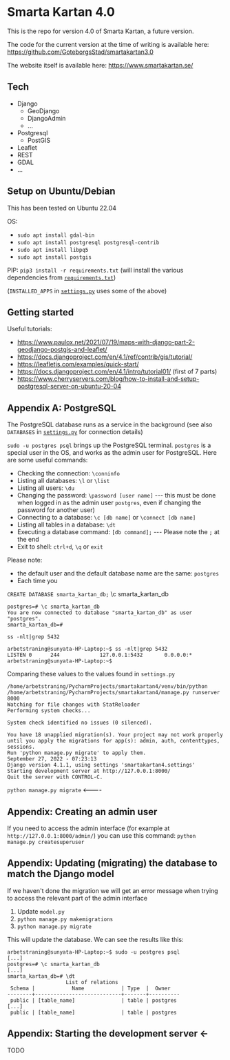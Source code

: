# Smarta Kartan 4.0

This is the repo for version 4.0 of Smarta Kartan, a future version.

The code for the current version at the time of writing is available here: https://github.com/GoteborgsStad/smartakartan3.0

The website itself is available here: https://www.smartakartan.se/

## Tech

* Django
  * GeoDjango
  * DjangoAdmin
  * ...
* Postgresql
  * PostGIS
* Leaflet
* REST
* GDAL
* ...

## Setup on Ubuntu/Debian

This has been tested on Ubuntu 22.04

OS:
* `sudo apt install gdal-bin`
* `sudo apt install postgresql postgresql-contrib`
* `sudo apt install libpq5`
* `sudo apt install postgis`

PIP: `pip3 install -r requirements.txt` (will install the various dependencies from [`requirements.txt`](requirements.txt))

(`INSTALLED_APPS` in [`settings.py`](smartakartan4/settings.py) uses some of the above)

## Getting started

Useful tutorials:
* https://www.paulox.net/2021/07/19/maps-with-django-part-2-geodjango-postgis-and-leaflet/
* https://docs.djangoproject.com/en/4.1/ref/contrib/gis/tutorial/
* https://leafletjs.com/examples/quick-start/
* https://docs.djangoproject.com/en/4.1/intro/tutorial01/ (first of 7 parts)
* https://www.cherryservers.com/blog/how-to-install-and-setup-postgresql-server-on-ubuntu-20-04

## Appendix A: PostgreSQL

The PostgreSQL database runs as a service in the background (see also `DATABASES` in [`settings.py`](smartakartan4/settings.py) for connection details)

`sudo -u postgres psql` brings up the PostgreSQL terminal. `postgres` is a special user in the OS, and works as the admin user for PostgreSQL. Here are some useful commands:
* Checking the connection: `\conninfo`
* Listing all databases: `\l` or `\list`
* Listing all users: `\du`
* Changing the password: `\password [user name]` --- this must be done when logged in as the admin user `postgres`, even if changing the password for another user)
* Connecting to a database: `\c [db name]` or `\connect [db name]`
* Listing all tables in a database: `\dt`
* Executing a database command: `[db command];` --- Please note the `;` at the end
* Exit to shell: `ctrl+d`, `\q` or `exit`

Please note:
* the default user and the default database name are the same: `postgres`
* Each time you 

`CREATE DATABASE smarta_kartan_db;`
\c smarta_kartan_db

```
postgres=# \c smarta_kartan_db
You are now connected to database "smarta_kartan_db" as user "postgres".
smarta_kartan_db=#
```

`ss -nlt|grep 5432`

```
arbetstraning@sunyata-HP-Laptop:~$ ss -nlt|grep 5432
LISTEN 0      244             127.0.0.1:5432       0.0.0.0:*          
arbetstraning@sunyata-HP-Laptop:~$ 
```

Comparing these values to the values found in `settings.py`


```
/home/arbetstraning/PycharmProjects/smartakartan4/venv/bin/python /home/arbetstraning/PycharmProjects/smartakartan4/manage.py runserver 8000 
Watching for file changes with StatReloader
Performing system checks...

System check identified no issues (0 silenced).

You have 18 unapplied migration(s). Your project may not work properly until you apply the migrations for app(s): admin, auth, contenttypes, sessions.
Run 'python manage.py migrate' to apply them.
September 27, 2022 - 07:23:13
Django version 4.1.1, using settings 'smartakartan4.settings'
Starting development server at http://127.0.0.1:8000/
Quit the server with CONTROL-C.
```


`python manage.py migrate` <----


## Appendix: Creating an admin user

If you need to access the admin interface (for example at `http://127.0.0.1:8000/admin/`) you can use this command:
`python manage.py createsuperuser`


## Appendix: Updating (migrating) the database to match the Django model

If we haven't done the migration we will get an error message when trying to access the relevant part of the admin interface

1. Update `model.py`
2. `python manage.py makemigrations`
3. `python manage.py migrate`

This will update the database.  We can see the results like this:
```
arbetstraning@sunyata-HP-Laptop:~$ sudo -u postgres psql
[...]
postgres=# \c smarta_kartan_db 
[...]
smarta_kartan_db=# \dt
                   List of relations
 Schema |            Name            | Type  |  Owner   
--------+----------------------------+-------+----------
 public | [table_name]               | table | postgres
[...]
 public | [table_name]               | table | postgres
```

## Appendix: Starting the development server <-

TODO

